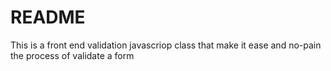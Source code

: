 README
======
This is a front end validation javascriop class that make it ease and no-pain the process of validate a 
form
